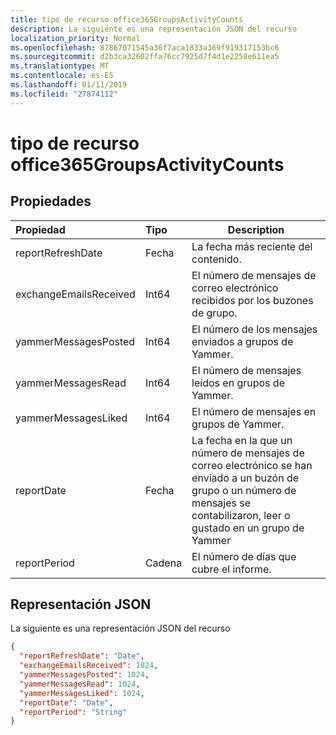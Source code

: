 ```yaml
---
title: tipo de recurso office365GroupsActivityCounts
description: La siguiente es una representación JSON del recurso
localization_priority: Normal
ms.openlocfilehash: 87867071545a36f7aca1833a369f919317153bc6
ms.sourcegitcommit: d2b3ca32602ffa76cc7925d7f4d1e2258e611ea5
ms.translationtype: MT
ms.contentlocale: es-ES
ms.lasthandoff: 01/11/2019
ms.locfileid: "27874112"
---
```

# <a name="office365groupsactivitycounts-resource-type"></a>tipo de recurso office365GroupsActivityCounts

## <a name="properties"></a>Propiedades

| Propiedad               | Tipo   | Description                              |
| :--------------------- | :----- | ---------------------------------------- |
| reportRefreshDate      | Fecha   | La fecha más reciente del contenido.          |
| exchangeEmailsReceived | Int64  | El número de mensajes de correo electrónico recibidos por los buzones de grupo. |
| yammerMessagesPosted   | Int64  | El número de los mensajes enviados a grupos de Yammer. |
| yammerMessagesRead     | Int64  | El número de mensajes leídos en grupos de Yammer. |
| yammerMessagesLiked    | Int64  | El número de mensajes en grupos de Yammer. |
| reportDate             | Fecha   | La fecha en la que un número de mensajes de correo electrónico se han enviado a un buzón de grupo o un número de mensajes se contabilizaron, leer o gustado en un grupo de Yammer |
| reportPeriod           | Cadena | El número de días que cubre el informe.    |

## <a name="json-representation"></a>Representación JSON

La siguiente es una representación JSON del recurso

<!-- {
  "blockType": "resource",
  "@odata.type": "microsoft.graph.office365GroupsActivityCounts"
} -->

```json
{
  "reportRefreshDate": "Date", 
  "exchangeEmailsReceived": 1024, 
  "yammerMessagesPosted": 1024, 
  "yammerMessagesRead": 1024, 
  "yammerMessagesLiked": 1024, 
  "reportDate": "Date", 
  "reportPeriod": "String"
}
```
